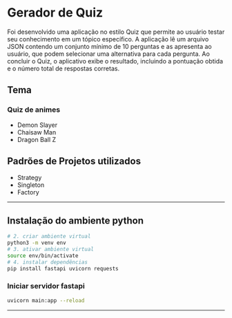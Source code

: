 # Gerador de Quiz

Foi desenvolvido uma aplicação no estilo Quiz que permite ao usuário testar seu conhecimento em um tópico específico. A aplicação lê um arquivo JSON contendo um conjunto mínimo de 10 perguntas e as apresenta ao usuário, que podem selecionar uma alternativa para cada pergunta. Ao concluir o Quiz, o aplicativo exibe o resultado, incluindo a pontuação obtida e o número total de respostas corretas.

## Tema

### Quiz de animes

- Demon Slayer
- Chaisaw Man
- Dragon Ball Z

## Padrões de Projetos utilizados

- Strategy
- Singleton
- Factory

---

## Instalação do ambiente python

```bash
# 2. criar ambiente virtual
python3 -m venv env
# 3. ativar ambiente virtual
source env/bin/activate
# 4. instalar dependências
pip install fastapi uvicorn requests
```

### Iniciar servidor fastapi

```bash
uvicorn main:app --reload
```

---
